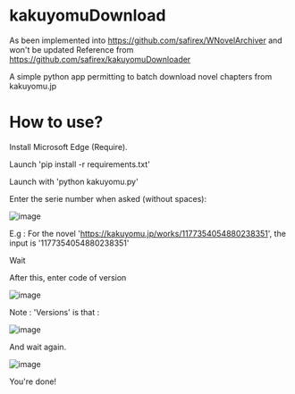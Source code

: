 # kakuyomuDownload
As been implemented into https://github.com/safirex/WNovelArchiver and won't be updated
Reference from https://github.com/safirex/kakuyomuDownloader

A simple python app permitting to batch download novel chapters from kakuyomu.jp

# How to use?
Install Microsoft Edge (Require).

Launch 'pip install -r requirements.txt'

Launch with 'python kakuyomu.py'

Enter the serie number when asked (without spaces):

![image](https://github.com/user-attachments/assets/697be5ff-40b8-4667-b66e-13d53b71207c)

E.g : For the novel 'https://kakuyomu.jp/works/1177354054880238351', the input is '1177354054880238351'

Wait

After this, enter code of version

![image](https://github.com/user-attachments/assets/8cbb7d45-0800-49c9-880d-3803cc4ca04c)

Note : 'Versions' is that : 

![image](https://github.com/user-attachments/assets/331157ef-acdb-48d3-8747-991a1f6e5122)

And wait again.

![image](https://github.com/user-attachments/assets/4545037a-9ebb-49db-aecc-a408cc218a10)

You're done!
